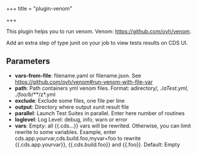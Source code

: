 +++
title = "plugin-venom"

+++

This plugin helps you to run venom. Venom: https://github.com/ovh/venom.

Add an extra step of type junit on your job to view tests results on CDS UI.


## Parameters

* **vars-from-file**: filename.yaml or filename.json. See https://github.com/ovh/venom#run-venom-with-file-var
* **path**: Path containers yml venom files. Format: adirectory/, ./*aTest.yml, ./foo/b*/**/z*.yml
* **exclude**: Exclude some files, one file per line
* **output**: Directory where output xunit result file
* **parallel**: Launch Test Suites in parallel. Enter here number of routines
* **loglevel**: Log Level: debug, info, warn or error
* **vars**: Empty: all {{.cds...}} vars will be rewrited. Otherwise, you can limit rewrite to some variables. Example, enter cds.app.yourvar,cds.build.foo,myvar=foo to rewrite {{.cds.app.yourvar}}, {{.cds.build.foo}} and {{.foo}}. Default: Empty



